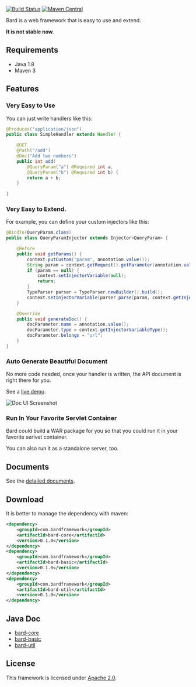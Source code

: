 [![Build Status](https://travis-ci.org/wb14123/bard.svg)](https://travis-ci.org/wb14123/bard)
[![Maven Central](https://maven-badges.herokuapp.com/maven-central/com.bardframework/bard/badge.svg)](http://search.maven.org/#search%7Cga%7C1%7Cg%3A%22com.bardframework%22)

Bard is a web framework that is easy to use and extend.

**It is not stable now.**

Requirements
---------------

* Java 1.8
* Maven 3

Features
---------------

### Very Easy to Use

You can just write handlers like this:

``` java
@Produces("application/json")
public class SimpleHandler extends Handler {

    @GET
    @Path("/add")
    @Doc("Add two numbers")
    public int add(
        @QueryParam("a") @Required int a,
        @QueryParam("b") @Required int b) {
        return a + b;
    }
    
}
```

### Very Easy to Extend.

For example, you can define your custom injectors like this:

``` java
@BindTo(QueryParam.class)
public class QueryParamInjector extends Injector<QueryParam> {

    @Before
    public void getParams() {
        context.putCustom("param", annotation.value());
        String param = context.getRequest().getParameter(annotation.value());
        if (param == null) {
            context.setInjectorVariable(null);
            return;
        }
        TypeParser parser = TypeParser.newBuilder().build();
        context.setInjectorVariable(parser.parse(param, context.getInjectorVariableType()));
    }

    @Override
    public void generateDoc() {
        docParameter.name = annotation.value();
        docParameter.type = context.getInjectorVariableType();
        docParameter.belongs = "url";
    }
}
```

### Auto Generate Beautiful Document

No more code needed, once your handler is written, the API document is right there for you.

See a [live demo](http://doc-ui.bardframework.com/?host=http:%2F%2Flinode.binwang.me:8082).

![Doc UI Screenshot](https://cloud.githubusercontent.com/assets/1906051/4930305/5925bd98-6562-11e4-957d-e3ec17656f06.png)


### Run In Your Favorite Servlet Container

Bard could build a WAR package for you so that you could run it in your favorite serlvet container.

You can also run it as a standalone server, too.

Documents
--------------

See the [detailed documents](https://github.com/wb14123/bard/wiki).

Download
-------------

It is better to manage the dependency with maven:

``` xml
<dependency>
    <groupId>com.bardframework</groupId>
    <artifactId>bard-core</artifactId>
    <version>0.1.0</version>
</dependency>
<dependency>
    <groupId>com.bardframework</groupId>
    <artifactId>bard-basic</artifactId>
    <version>0.1.0</version>
</dependency>
<dependency>
    <groupId>com.bardframework</groupId>
    <artifactId>bard-util</artifactId>
    <version>0.1.0</version>
</dependency>
```

Java Doc
--------------

+ [bard-core](http://jenkins.bardframework.com/job/Bard%20Framework%20Javadoc%200.1/com.bardframework$bard-core/javadoc/)
+ [bard-basic](http://jenkins.bardframework.com/job/Bard%20Framework%20Javadoc%200.1/com.bardframework$bard-basic/javadoc/)
+ [bard-util](http://jenkins.bardframework.com/job/Bard%20Framework%20Javadoc%200.1/com.bardframework$bard-util/javadoc/)

License
--------------

This framework is licensed under [Apache 2.0](http://www.apache.org/licenses/LICENSE-2.0.txt).



